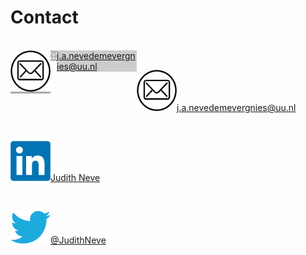 # Contact

<style>
.colimage{
  float: left;
  width: 64px;
}
.colempty{
  float: left;
  width: 10px;
}
.collink{
  float: left;
  width: 128px;
}
</style>

<br>

<div class="colimage" style="background-color:#aaa;">
  <img src="img/email.png" width="64" />
</div>
<div class="colempty" style="background-color:#bbb;">
  <img src="img/email.png" width="64" />
</div>
<div class="collink" style="background-color:#ccc;">
  <a href="mailto:j.a.nevedemevergnies@uu.nl">j.a.nevedemevergnies@uu.nl</a>
</div>

<br>

<img src="img/email.png" width="64" /><a href="mailto:j.a.nevedemevergnies@uu.nl">j.a.nevedemevergnies@uu.nl</a>

<br>

<img src="img/linkedin.png" width="64" /><a href="https://www.linkedin.com/in/judith-neve/">Judith Neve</a>

<br>

<img src="img/twitter.png" width="64" /><a href="https://twitter.com/JudithNeve">@JudithNeve</a>
